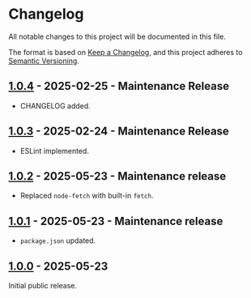 # Changelog

All notable changes to this project will be documented in this file.

The format is based on [Keep a Changelog](https://keepachangelog.com/en/1.1.0/),
and this project adheres to [Semantic Versioning](https://semver.org/spec/v2.0.0.html).

## [1.0.4](https://github.com/avianto/MMM-MTA-BusAlerts/compare/v1.0.3...v1.0.4) - 2025-02-25 - Maintenance Release

- CHANGELOG added.

## [1.0.3](https://github.com/avianto/MMM-MTA-BusAlerts/compare/v1.0.2...v1.0.3) - 2025-02-24 - Maintenance Release

- ESLint implemented.

## [1.0.2](https://github.com/avianto/MMM-MTA-BusAlerts/compare/v1.0.1...v1.0.2) - 2025-05-23 - Maintenance release

- Replaced `node-fetch` with built-in `fetch`.

## [1.0.1](https://github.com/avianto/MMM-MTA-BusAlerts/compare/v1.0.0...v1.0.1) - 2025-05-23 - Maintenance release

- `package.json` updated.

## [1.0.0](https://github.com/avianto/MMM-MTA-BusAlerts/releases/tag/v1.0.0) - 2025-05-23

Initial public release.